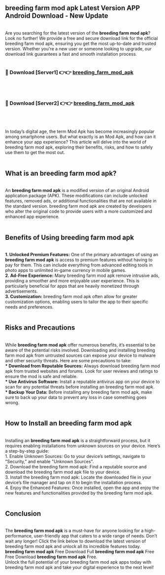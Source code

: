 ## breeding farm mod apk Latest Version APP Android Download - New Update
<br>
Are you searching for the latest version of the <strong>breeding farm mod apk</strong>? Look no further! We provide a free and secure download link for the official breeding farm mod apk, ensuring you get the most up-to-date and trusted version. Whether you're a new user or someone looking to upgrade, our download link guarantees a fast and smooth installation process.
<br>
<br>
<h3>🔴 Download [Server1] 👉👉 <a href="https://modyolo.store/breeding+farm+mod+apk">breeding_farm_mod_apk</a></h3><br>
<br>
<h3>🔴 Download [Server2] 👉👉 <a href="https://modyolo.store/breeding+farm+mod+apk">breeding_farm_mod_apk</a></h3><br>
<br>
<br>
In today’s digital age, the term Mod Apk has become increasingly popular among smartphone users. But what exactly is an Mod Apk, and how can it enhance your app experience? This article will delve into the world of breeding farm mod apk, exploring their benefits, risks, and how to safely use them to get the most out.
<br>
<br>
<h2>What is an breeding farm mod apk?</h2>
<br>
An <strong>breeding farm mod apk</strong> is a modified version of an original Android application package (APK). These modifications can include unlocked features, removed ads, or additional functionalities that are not available in the standard version. breeding farm mod apk are created by developers who alter the original code to provide users with a more customized and enhanced app experience.
<br>
<br>
<h2>Benefits of Using breeding farm mod apk</h2>
<br>
<strong> 1. Unlocked Premium Features:</strong> One of the primary advantages of using an <strong>breeding farm mod apk</strong> is access to premium features without having to pay for them. This can include everything from advanced editing tools in photo apps to unlimited in-game currency in mobile games.
<br>
<strong> 2. Ad-Free Experience:</strong> Many breeding farm mod apk remove intrusive ads, providing a smoother and more enjoyable user experience. This is particularly beneficial for apps that are heavily monetized through advertisements.
<br>
<strong> 3. Customization:</strong> breeding farm mod apk often allow for greater customization options, enabling users to tailor the app to their specific needs and preferences.
<br>
<br>
<h2>Risks and Precautions</h2>
<br>
While <strong>breeding farm mod apk</strong> offer numerous benefits, it’s essential to be aware of the potential risks involved. Downloading and installing breeding farm mod apk from untrusted sources can expose your device to malware and other security threats. Here are some precautions to take:
<br>
<strong> * Download from Reputable Sources:</strong> Always download breeding farm mod apk from trusted websites and forums. Look for user reviews and ratings to ensure the mod is safe and reliable.
<br>
<strong> * Use Antivirus Software:</strong> Install a reputable antivirus app on your device to scan for any potential threats before installing an breeding farm mod apk.
<br>
<strong> * Backup Your Data:</strong> Before installing any breeding farm mod apk, make sure to back up your data to prevent any loss in case something goes wrong.
<br>
<br>
<h2>How to Install an breeding farm mod apk</h2>
<br>
Installing an <strong>breeding farm mod apk</strong> is a straightforward process, but it requires enabling installations from unknown sources on your device. Here’s a step-by-step guide:
<br>
 1. Enable Unknown Sources: Go to your device’s settings, navigate to "Security," and enable "Unknown Sources".
<br>
 2. Download the breeding farm mod apk: Find a reputable source and download the breeding farm mod apk file to your device.
<br>
 3. Install the breeding farm mod apk: Locate the downloaded file in your device’s file manager and tap on it to begin the installation process.
<br>
 4. Enjoy the Enhanced Features: Once installed, open the app and enjoy the new features and functionalities provided by the breeding farm mod apk.
<br>
<br>
<h2><strong>Conclusion</strong></h2>
<br>
The <strong>breeding farm mod apk</strong> is a must-have for anyone looking for a high-performance, user-friendly app that caters to a wide range of needs. Don’t wait any longer! Click the link below to download the latest version of breeding farm mod apk and unlock all its incredible features today.
<br>
<strong>breeding farm mod apk</strong> Free Download Full <strong>breeding farm mod apk</strong> Free Free Download <strong>breeding farm mod apk</strong> Free.
<br>
Unlock the full potential of your breeding farm mod apk apps today with breeding farm mod apk and take your digital experience to the next level!